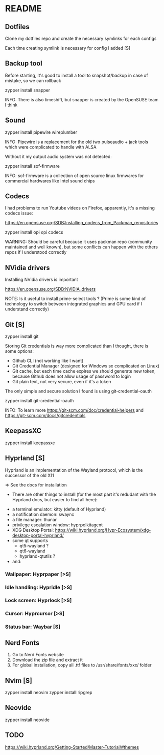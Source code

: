 # README 

## Dotfiles

Clone my dotfiles repo and create the necessary symlinks for each configs

Each time creating symlink is necessary for config I added [S]

## Backup tool

Before starting, it's good to install a tool to snapshot/backup in case of mistake, so we can rollback

zypper install snapper

INFO: There is also timeshift, but snapper is created by the OpenSUSE team I think

## Sound 

zypper install pipewire wireplumber

INFO: Pipewire is a replacement for the old two pulseaudio + jack tools which were complicated to handle with ALSA


Without it my output audio system was not detected:

zypper install sof-firmware

INFO: sof-firmware is a collection of open source linux firmwares for commercial hardwares like Intel sound chips

## Codecs

I had problems to run Youtube videos on Firefox, apparently, it's a missing codecs issue:

https://en.opensuse.org/SDB:Installing_codecs_from_Packman_repositories

zypper install opi
opi codecs

WARNING: Should be careful because it uses packman repo (community maintained and well known), but some conflicts can happen with the others repos if I understood correctly

## NVidia drivers

Installing NVidia drivers is important

https://en.opensuse.org/SDB:NVIDIA_drivers

NOTE: Is it useful to install prime-select tools ? (Prime is some kind of technology to switch between integrated graphics and GPU card if I understand correctly)

## Git [S]

zypper install git

Storing Git credentials is way more complicated than I thought, there is some options:
- Github CLI (not working like I want)
- Git Credential Manager (designed for Windows so complicated on Linux)
- Git cache, but each time cache expires we should generate new token, because Github does not allow usage of password to login
- Git plain text, not very secure, even if it's a token

The only simple and secure solution I found is using git-credential-oauth

zypper install git-credential-oauth

INFO: To learn more https://git-scm.com/doc/credential-helpers and https://git-scm.com/docs/gitcredentials

## KeepassXC

zypper install keepassxc

## Hyprland [S]

Hyprland is an implementation of the Wayland protocol, which is the successor of the old X11

=> See the docs for installation

+ There are other things to install (for the most part it's redudant with the Hyprland docs, but easier to find all here):
- a terminal emulator: kitty (default of Hyprland)
- a notification daemon: swaync
- a file manager: thunar
- privilege escalation window: hyprpolkitagent
- XDG Desktop Portal: https://wiki.hyprland.org/Hypr-Ecosystem/xdg-desktop-portal-hyprland/
- some qt supports
    - qt5-wayland ?
    - qt6-wayland 
    - hyprland-qtutils ?
- and:

### Wallpaper: Hyprpaper [>S]

### Idle handling: Hypridle [>S]

### Lock screen: Hyprlock [>S]

### Cursor: Hyprcursor [>S]

### Status bar: Waybar [S]

## Nerd Fonts

1. Go to Nerd Fonts website
2. Download the zip file and extract it
3. For global installation, copy all .ttf files to /usr/share/fonts/xxx/ folder

## Nvim [S]

zypper install neovim
zypper install ripgrep

## Neovide

zypper install neovide

## TODO

https://wiki.hyprland.org/Getting-Started/Master-Tutorial/#themes
